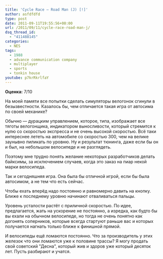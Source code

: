 ```yaml
---
title: 'Cycle Race – Road Man (J) [!]'
author: asfdfdfd
type: post
date: 2011-09-11T19:55:56+00:00
url: /2011/09/11/cycle-race-road-man-j/
dsq_thread_id:
  - "411488145"
categories:
  - NES
tags:
  - 1988
  - advance communication company
  - multiplayer
  - sports
  - tonkin house
youtube: p7krRkrlfaY
---
```

**Оценка:** 7/10

На моей памяти все попытки сделать симуляторы велогонок сгинули в безызвестности. Казалось бы, чем отличается такая игра от автосима по своей механике?

Обычно — дурацким управлением, которое, типа, изображает все тяготы велогонщика, индикатором выносливости, который стремится к нулю со скоростью экспресса и не очень высокой скоростью. Всё таки интереснее лететь на автомобиле со скоростью 300, чем на велике заунывно пиликать по уровню. Ну и результат тюнинга, даже если бы он и был, на небольшом велосипеде и не разглядеть.

Поэтому мне трудно понять желание некоторых разработчиков делать байксимы, за исключением случаев, когда это заказ на пиар некой марки велосипеда.

Так и сегодняшняя игра. Она была бы отличной игрой, если бы была автосимом, а не тем что есть сейчас. 

Чтобы ехать вперёд надо постоянно и равномерно давить на кнопку. Ближе к последнему уровню начинают отваливаться пальцы.

Уровень усталости растёт с приличной скоростью. По идее, предлагается, жать на ускорение не постоянно, а изредка, как будто бы вы ехали на обычном велосипеде, но тогда не очень понятно как догонять соперников, которые всегда стартуют раньше вас и которых получается нагнать только ближе к финишной прямой.

И велосипеды ещё ломаются постоянно. Что за производитель у этих железок что они ломаются уже к половине трассы? Я могу продать свой советский "Десна", который жив и здоров уже который десяток лет. Пусть разбирают и учатся.